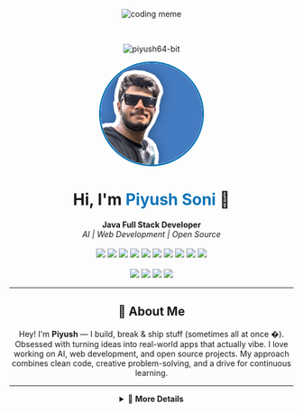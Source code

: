 <!-- ===== HEADER SECTION ===== -->
<div align="center">

<!-- Animated Terminal Header --><!-- Anime GIF -->
<p align="center">
  <img src="https://media.tenor.com/DiwpXc-15XwAAAAi/hello-hi.gif" width="200" alt="coding meme" />
</p>

<br/>

<!-- Profile Badge (with spacing below) -->
<p align="center">
  <img src="https://komarev.com/ghpvc/?username=piyush64-bit&label=Profile+Views&color=0e75b6&style=plastic" alt="piyush64-bit" width="150" />
</p>

<!-- ===== HEADER SECTION ===== -->
<div align="center">
  <img src="./Assets/profile.png" alt="Piyush's Profile Picture" width="180" style="border-radius: 50%; border: 3px solid #0e75b6;" />
  <br/>
  <h1>Hi, I'm <span style="color:#0e75b6">Piyush Soni</span> 👋</h1>
  <b>Java Full Stack Developer</b> <br/>
  <em>AI | Web Development | Open Source</em>
  <br><br>
  <img src="https://img.shields.io/badge/Java-ED8B00?style=for-the-badge&logo=java&logoColor=white"/>
  <img src="https://img.shields.io/badge/Spring_Boot-6DB33F?style=for-the-badge&logo=springboot&logoColor=white"/>
  <img src="https://img.shields.io/badge/React-20232A?style=for-the-badge&logo=react&logoColor=61DAFB"/>
  <img src="https://img.shields.io/badge/MySQL-4479A1?style=for-the-badge&logo=mysql&logoColor=white"/>
  <img src="https://img.shields.io/badge/HTML5-E34F26?style=for-the-badge&logo=html5&logoColor=white"/>
  <img src="https://img.shields.io/badge/CSS3-1572B6?style=for-the-badge&logo=css3&logoColor=white"/>
  <img src="https://img.shields.io/badge/JavaScript-F7DF1E?style=for-the-badge&logo=javascript&logoColor=black"/>
  <img src="https://img.shields.io/badge/Git-F05032?style=for-the-badge&logo=git&logoColor=white"/>
  <img src="https://img.shields.io/badge/GitHub-181717?style=for-the-badge&logo=github&logoColor=white"/>
  <img src="https://img.shields.io/badge/AI-6A1B9A?style=for-the-badge&logo=ai&logoColor=white"/>
  <br><br>
  <a href="mailto:piiyush.sonii@outlook.com"><img src="https://img.shields.io/badge/Email-piiyush.sonii@outlook.com-D14836?style=flat-square&logo=gmail&logoColor=white"/></a>
  <a href="https://www.linkedin.com/in/piyush64bit"><img src="https://img.shields.io/badge/LinkedIn-piyush64bit-0077B5?style=flat-square&logo=linkedin&logoColor=white"/></a>
  <a href="https://github.com/Piyush64-bit"><img src="https://img.shields.io/badge/GitHub-piyush64--bit-181717?style=flat-square&logo=github"/></a>
  <a href="https://piyushportfolio.live"><img src="https://img.shields.io/badge/Portfolio-piyushportfolio.live-0e75b6?style=flat-square"/></a>
</div>

---

## 🌿 About Me

Hey! I'm **Piyush** — I build, break & ship stuff (sometimes all at once �). Obsessed with turning ideas into real-world apps that actually vibe. I love working on AI, web development, and open source projects. My approach combines clean code, creative problem-solving, and a drive for continuous learning.

---

<details>
<summary>🎯 <strong>More Details</strong></summary>
<br>

## 🚀 What I Do

|                    |                                                                |
| ------------------ | -------------------------------------------------------------- |
| **Languages**      | Java, JavaScript, HTML5, CSS3, SQL                             |
| **Frameworks**     | Spring Boot, React.js, Node.js, Express.js                     |
| **Databases**      | MySQL, MongoDB                                                 |
| **DevOps & Tools** | Git, GitHub, Docker, Postman, VS Code, IntelliJ                |
| **AI & ML**        | OpenAI, LangChain, ML basics                                   |
| **Certifications** | Full Stack (Groot Academy), Google Cloud Arcade, Java 100 Days |
| **Soft Skills**    | Teamwork, Communication, Problem Solving, Mentoring            |

---

## 📊 GitHub Stats

<p align="center">
  <img src="https://github-readme-stats.vercel.app/api?username=piyush64-bit&show_icons=true&theme=default" height="150"/>
  <img src="https://github-readme-streak-stats.herokuapp.com/?user=piyush64-bit&theme=default" height="150"/>
  <img src="https://github-readme-stats.vercel.app/api/top-langs/?username=piyush64-bit&layout=compact&theme=default" height="150"/>
</p>

---

## 🏅 Badges & Certifications

<p>
  <img src="https://img.shields.io/badge/Java-Expert-orange?style=flat-square"/>
  <img src="https://img.shields.io/badge/Spring_Boot-Pro-green?style=flat-square"/>
  <img src="https://img.shields.io/badge/React.js-Advanced-blue?style=flat-square"/>
  <img src="https://img.shields.io/badge/Google_Cloud-Arcade_Level_3-yellow?style=flat-square"/>
  <img src="https://img.shields.io/badge/100_Days_Java-Challenge-success?style=flat-square"/>
  <img src="https://img.shields.io/badge/Open_Source-Contributor-brightgreen?style=flat-square"/>
</p>

---

## 🎯 Current Focus

- 🤖 Exploring AI & ML for smarter web apps
- 🚀 Deepening Spring Boot & cloud deployment skills
- 🌐 Building open source tools and collaborating with the community
- 📚 Learning advanced system design and scalable architectures

---

## 🌟 Featured Projects

| Project                                                                      | Description                    | Tech              |
| ---------------------------------------------------------------------------- | ------------------------------ | ----------------- |
| [C-Programs](https://github.com/Piyush64-bit/C-Programs)                     | Foundation-level C programming | C                 |
| [CPP-Programs](https://github.com/Piyush64-bit/CPP-Programs)                 | Advanced C++ and DSA           | C++               |
| [Java-Programs](https://github.com/Piyush64-bit/Java-Programs)               | 100 Days of Java               | Java              |
| [AdvanceJava-Programs](https://github.com/Piyush64-bit/AdvanceJava-Programs) | Enterprise Java, Spring Boot   | Java, Spring Boot |

---

## 🤝 Let’s Connect

<p>
  <a href="mailto:piiyush.sonii@outlook.com"><img src="https://img.shields.io/badge/Email-piiyush.sonii@outlook.com-D14836?style=for-the-badge&logo=gmail&logoColor=white"/></a>
  <a href="https://www.linkedin.com/in/piyush64bit"><img src="https://img.shields.io/badge/LinkedIn-piyush64bit-0077B5?style=for-the-badge&logo=linkedin&logoColor=white"/></a>
  <a href="https://github.com/Piyush64-bit"><img src="https://img.shields.io/badge/GitHub-piyush64--bit-181717?style=for-the-badge&logo=github"/></a>
  <a href="https://piyushportfolio.live"><img src="https://img.shields.io/badge/Portfolio-piyushportfolio.live-0e75b6?style=for-the-badge"/></a>
</p>

---

<p align="center">
  <sub>Made with ❤️ | Last updated: August 2025 | Looks great in both light & dark mode</sub>
</p>
<td width="50%" align="center">

### ☁️ **Cloud Expedition**

<img src="https://skillicons.dev/icons?i=gcp,kubernetes,docker,terraform" alt="Cloud Stack" />

```yaml
Google Cloud: ████████░░░░░ 70%
Kubernetes: ██████░░░░░░░ 50%
Infrastructure: ███████░░░░░░ 60%
DevOps: ████████░░░░░ 65%
```

**Achievements:**

- 🌟 **GCP Arcade Level 3** Completed
- 🛡️ **IAM & VPC** Certified
- ⚙️ **Compute Engine** Expert

</td>
</tr>
</table>

<div align="center">
  <img src="https://github-readme-activity-graph.vercel.app/graph?username=piyush64-bit&theme=github-compact&bg_color=0d1117&color=0e75b6&line=ff6b6b&point=ffffff&area=true&hide_border=true" width="90%" />
</div>

<img src="https://user-images.githubusercontent.com/73097560/115834477-dbab4500-a447-11eb-908a-139a6edaec5c.gif" width="100%">

## 🧰 Technology Arsenal & Weapon Cache

<div align="center">

<!-- Hacker-style Header -->
<img src="https://readme-typing-svg.herokuapp.com?font=JetBrains+Mono&weight=600&size=22&duration=2000&pause=1000&color=0E75B6&center=true&vCenter=true&width=700&lines=%3E+accessing+technology_database...;%3E+loading+skill_tree.json;%3E+compiling+arsenal_inventory...;%3E+initialization_complete!+%F0%9F%94%A5" alt="Tech Loading" />

<!-- Binary Background -->
<img src="https://user-images.githubusercontent.com/74038190/212284094-e50ceae2-de86-4dd3-a8d1-b1c43479da79.gif" width="100%">

</div>

<!-- Real-time Skills Dashboard -->
<div align="center">

### 💻 **Active Tech Stack Monitor**

```yaml
System Status: [ONLINE] ████████████████████ 100%
Last Updated: July 2025
Performance: OPTIMIZED
Skill Tree: EXPANDING
```

<!-- Animated Tech Stack -->
<table>
<tr>
<td align="center" width="20%">
<img src="https://skillicons.dev/icons?i=html,css,js" /><br>
<img src="https://readme-typing-svg.herokuapp.com?font=Fira+Code&size=12&duration=1000&pause=500&color=E34F26&center=true&vCenter=true&width=150&lines=Web+Foundation;Frontend+Core;DOM+Wizard" />
</td>
<td align="center" width="20%">
<img src="https://skillicons.dev/icons?i=react,nextjs,ts" /><br>
<img src="https://readme-typing-svg.herokuapp.com?font=Fira+Code&size=12&duration=1000&pause=500&color=61DAFB&center=true&vCenter=true&width=150&lines=Component+Master;Hook+Ninja;State+Manager" />
</td>
<td align="center" width="20%">
<img src="https://skillicons.dev/icons?i=java,spring,maven" /><br>
<img src="https://readme-typing-svg.herokuapp.com?font=Fira+Code&size=12&duration=1000&pause=500&color=ED8B00&center=true&vCenter=true&width=150&lines=Enterprise+Ready;Spring+Expert;JVM+Tuner" />
</td>
<td align="center" width="20%">
<img src="https://skillicons.dev/icons?i=gcp,docker,kubernetes" /><br>
<img src="https://readme-typing-svg.herokuapp.com?font=Fira+Code&size=12&duration=1000&pause=500&color=4285F4&center=true&vCenter=true&width=150&lines=Cloud+Native;Container+Pro;Orchestrator" />
</td>
<td align="center" width="20%">
<img src="https://skillicons.dev/icons?i=git,vscode,linux" /><br>
<img src="https://readme-typing-svg.herokuapp.com?font=Fira+Code&size=12&duration=1000&pause=500&color=F05032&center=true&vCenter=true&width=150&lines=Version+Control;Code+Editor;Terminal+Hero" />
</td>
</tr>
</table>

### 🎨 **Frontend Universe**

<img src="https://skillicons.dev/icons?i=html,css,js,ts,react,nextjs,tailwind,bootstrap,figma" alt="Frontend Skills" />

### 🛠️ **Backend Powerhouse**

<img src="https://skillicons.dev/icons?i=java,spring,nodejs,express,hibernate,maven" alt="Backend Skills" />

### 🗄️ **Data Storage**

<img src="https://skillicons.dev/icons?i=mysql,postgresql,mongodb,redis" alt="Database Skills" />

### ☁️ **Cloud & DevOps**

<img src="https://skillicons.dev/icons?i=gcp,kubernetes,docker,git,github,netlify,postman" alt="Cloud Skills" />

### 🎯 **Tools & Design**

<img src="https://skillicons.dev/icons?i=vscode,idea,figma,canva,linux,bash" alt="Tools" />

</div>

<!-- Interactive Skill Cards -->
<details>
<summary>� <strong>Detailed Skill Breakdown</strong></summary>
<br>

<table>
<tr>
<td width="50%">

**🎨 Frontend Mastery**

```javascript
const frontendSkills = {
  languages: ["JavaScript", "TypeScript", "HTML5", "CSS3"],
  frameworks: ["React.js", "Next.js", "Tailwind CSS"],
  tools: ["Vite", "Webpack", "Framer Motion"],
  design: ["Figma", "Responsive Design", "UI/UX"],
};
```

**🛠️ Backend Engineering**

```java
public class BackendExpertise {
  private String[] languages = {"Java", "JavaScript"};
  private String[] frameworks = {"Spring Boot", "Express.js"};
  private String[] databases = {"MySQL", "MongoDB", "PostgreSQL"};
  private String[] concepts = {"REST APIs", "Microservices", "OOP"};
}
```

</td>
<td width="50%">

**☁️ Cloud & Infrastructure**

```yaml
Cloud Platforms:
  - Google Cloud Platform (GCP)
  - Compute Engine, VPC, IAM
  - Kubernetes & Container Orchestration

DevOps Tools:
  - Docker & Containerization
  - CI/CD Pipelines
  - Git Version Control

Deployment:
  - Netlify, Vercel
  - Cloud Functions
  - Load Balancing
```

**📊 Development Workflow**

```mermaid
graph LR
  A[Code] --> B[Test]
  B --> C[Build]
  C --> D[Deploy]
  D --> E[Monitor]
  E --> A
```

</td>
</tr>
</table>

</details>

<img src="https://user-images.githubusercontent.com/73097560/115834477-dbab4500-a447-11eb-908a-139a6edaec5c.gif" width="100%">

## � Learning Laboratory

<div align="center">

<img src="https://readme-typing-svg.herokuapp.com?font=Orbitron&size=24&duration=2500&pause=1000&color=FF6B6B&center=true&vCenter=true&width=600&lines=Code+Portfolio;Learning+In+Public;Building+With+Purpose" alt="Projects" />

_These repositories aren't just practice — they're my **digital evolution** documented in code._

</div>

<table>
<tr>
<td align="center" width="25%">

<img src="https://skillicons.dev/icons?i=c" width="60" alt="C Programming" />

### **[C-Programs](https://github.com/Piyush64-bit/C-Programs)**

```c
// Foundation Level
#include <stdio.h>
int main() {
    printf("Building blocks!");
    return 0;
}
```

_From basic syntax to advanced pointers, memory management, and system programming fundamentals._

**Key Concepts:** Pointers, File I/O, Data Structures

</td>
<td align="center" width="25%">

<img src="https://skillicons.dev/icons?i=cpp" width="60" alt="C++ Programming" />

### **[CPP-Programs](https://github.com/Piyush64-bit/CPP-Programs)**

```cpp
// Object-Oriented Power
class Skills {
    public:
        void advance() {
            cout << "Level up!";
        }
};
```

_Advanced OOP concepts, STL mastery, algorithm optimization, and competitive programming solutions._

**Key Concepts:** OOP, STL, Algorithms, DSA

</td>
<td align="center" width="25%">

<img src="https://skillicons.dev/icons?i=java" width="60" alt="Java Programming" />

### **[Java-Programs](https://github.com/Piyush64-bit/Java-Programs)**

```java
// 100 Days Journey
public class JavaMastery {
    static int progress = 100;
    // Core to Advanced
}
```

_Complete Java journey: Core fundamentals, OOP mastery, design patterns, and enterprise development._

**Key Concepts:** Core Java, OOP, Collections, Multithreading

</td>
<td align="center" width="25%">

<img src="https://skillicons.dev/icons?i=spring" width="60" alt="Advanced Java" />

### **[AdvanceJava-Programs](https://github.com/Piyush64-bit/AdvanceJava-Programs)**

```java
// Enterprise Ready
@SpringBootApplication
public class WebDevelopment {
    // JDBC, Servlets, JSP
}
```

_Enterprise Java development: JDBC, Servlets, JSP, Spring framework, and full-stack web applications._

**Key Concepts:** Web Development, Spring, Database Integration

</td>
</tr>
</table>

<div align="center">

### 📈 **Learning Analytics**

<img src="https://github-readme-streak-stats.herokuapp.com/?user=piyush64-bit&theme=dark&hide_border=true&border_radius=15&background=0D1117&ring=0E75B6&fire=FF6B6B&currStreakLabel=0E75B6" width="60%" />

</div>

<img src="https://user-images.githubusercontent.com/73097560/115834477-dbab4500-a447-11eb-908a-139a6edaec5c.gif" width="100%">

## 🏆 Achievements & Recognition

<div align="center">

<img src="https://readme-typing-svg.herokuapp.com?font=Orbitron&size=24&duration=2000&pause=1000&color=FFD700&center=true&vCenter=true&width=600&lines=Milestones+%26+Certifications;Professional+Growth;Continuous+Learning" alt="Achievements" />

</div>

<table>
<tr>
<td width="50%" align="center">

### 🎓 **Professional Certifications**

<img src="https://skillicons.dev/icons?i=html,css,js,react,java" width="200" alt="Certified Skills" />

```yaml
Credentials: ✅ Full Stack Development - Certified
  ✅ Java Programming - Advanced Level
  ✅ AI/ML & Data Analytics - Qualified
  ✅ Frontend Development - Expert

Institution: Groot Software Academy
Status: Active Learning & Building
```

**Skills Validated:**

- 🎨 Modern Web Development
- ☕ Enterprise Java Applications
- � Machine Learning Fundamentals
- 📊 Data Analysis & Visualization

</td>
<td width="50%" align="center">

### ☁️ **Google Cloud Mastery**

<img src="https://skillicons.dev/icons?i=gcp,kubernetes,docker" width="150" alt="GCP Skills" />

```yaml
Google Cloud Journey: 🌟 Arcade Program 2025 - Level 3 Achieved
  🛡️ VPC & IAM Security - Certified
  ⚙️ Compute Engine - Infrastructure Expert
  ☸️ Kubernetes Engine - Container Orchestration

Current Level: Advanced Practitioner
Next Target: Professional Cloud Architect
```

**Cloud Expertise:**

- 🏗️ Infrastructure Design & Management
- 🔐 Security & Identity Access Management
- 📦 Containerization & Orchestration
- 🚀 Scalable Application Deployment

</td>
</tr>
</table>

<div align="center">

### 🌟 **Professional Profile**

<a href="https://www.cloudskillsboost.google/public_profiles/8de7c885-cade-4966-9777-f1f109ab6c44" target="_blank">
  <img src="https://img.shields.io/badge/�_Google_Cloud_Profile-Verify_Skills-4285F4?style=for-the-badge&logo=googlecloud&logoColor=white&labelColor=1a73e8&color=34a853"/>
</a>

<!-- Achievement Badges -->
<img src="https://github-profile-trophy.vercel.app/?username=piyush64-bit&theme=darkhub&no-frame=true&row=1&column=6" width="80%" />

</div>

<img src="https://user-images.githubusercontent.com/73097560/115834477-dbab4500-a447-11eb-908a-139a6edaec5c.gif" width="100%">

## 🌐 Connect & Collaborate

<div align="center">

<img src="https://readme-typing-svg.herokuapp.com?font=Orbitron&size=28&duration=3000&pause=1000&color=FF6B6B&center=true&vCenter=true&width=600&lines=Let's+Build+Something+Amazing!;Open+For+Collaborations;Always+Ready+To+Connect" alt="Connect" />

### 💫 _Ready to turn ideas into digital reality?_

</div>

<table>
<tr>
<td width="33%" align="center">

### 🤝 **Professional**

<img src="https://skillicons.dev/icons?i=linkedin" width="60" alt="LinkedIn" />

<br><br>

<a href="https://www.linkedin.com/in/piyush64bit">
  <img src="https://img.shields.io/badge/LinkedIn-Connect-0077B5?style=for-the-badge&logo=linkedin&logoColor=white&labelColor=0077B5" />
</a>

<br><br>

<a href="https://drive.google.com/uc?export=download&id=1ZdEUm7xN_zrC6S7OYtaIF2lyLhWQGp_R">
  <img src="https://img.shields.io/badge/📄_Resume-Download-4285F4?style=for-the-badge&logo=google-drive&logoColor=white&labelColor=1a73e8" />
</a>

**Let's network and grow together!**

</td>
<td width="33%" align="center">

### 📱 **Get in Touch**

<img src="https://skillicons.dev/icons?i=gmail" width="60" alt="Email" />

<br><br>

<a href="mailto:piiyush.sonii@outlook.com">
  <img src="https://img.shields.io/badge/📧_Email-Let's_Talk-D14836?style=for-the-badge&logo=gmail&logoColor=white&labelColor=ea4335" />
</a>

<br><br>

<a href="https://wa.me/919660283856">
  <img src="https://img.shields.io/badge/WhatsApp-Message-25D366?style=for-the-badge&logo=whatsapp&logoColor=white&labelColor=25d366" />
</a>

<a href="tel:+919660283856">
  <img src="https://img.shields.io/badge/📞_Call-Direct-34A853?style=for-the-badge&logo=phone&logoColor=white&labelColor=0f9d58" />
</a>

**Direct communication for opportunities!**

</td>
<td width="33%" align="center">

### 🎉 **Social Presence**

<img src="https://skillicons.dev/icons?i=twitter,instagram" width="80" alt="Social" />

<br><br>

<a href="https://twitter.com/PUNYAPAAP0001">
  <img src="https://img.shields.io/badge/Twitter-Follow-1DA1F2?style=for-the-badge&logo=twitter&logoColor=white&labelColor=1da1f2" />
</a>

<br><br>

<a href="https://instagram.com/pii.yush">
  <img src="https://img.shields.io/badge/Instagram-Connect-E4405F?style=for-the-badge&logo=instagram&logoColor=white&labelColor=e4405f" />
</a>

**Join my tech journey & updates!**

</td>
</tr>
</table>

<div align="center">

### 🌟 **Portfolio Showcase**

<a href="https://piyushportfolio.live">
  <img src="https://img.shields.io/badge/🚀_Explore_My_Portfolio-Visit_Now-FF6B6B?style=for-the-badge&logoColor=white&labelColor=1a1a2e&color=ff6b6b" />
</a>

_Discover my projects, skills, and professional journey in an interactive experience!_

</div>

<img src="https://user-images.githubusercontent.com/73097560/115834477-dbab4500-a447-11eb-908a-139a6edaec5c.gif" width="100%">

## 📊 GitHub Analytics & Performance

<div align="center">

<img src="https://readme-typing-svg.herokuapp.com?font=Orbitron&size=28&duration=2500&pause=1000&color=0E75B6&center=true&vCenter=true&width=600&lines=Coding+Journey+Analytics;GitHub+Performance+Stats;Data-Driven+Development" alt="Analytics" />

### 📈 _My development journey visualized through data_

</div>

<!-- Comprehensive Stats Layout -->
<table>
<tr>
<td width="50%" align="center">

<img src="https://github-readme-stats.vercel.app/api?username=piyush64-bit&show_icons=true&theme=radical&hide_border=true&border_radius=15&bg_color=0d1117&title_color=ff6b6b&text_color=ffffff&icon_color=0e75b6" height="200" />

</td>
<td width="50%" align="center">

<img src="https://github-readme-stats.vercel.app/api/top-langs/?username=piyush64-bit&layout=compact&theme=radical&hide_border=true&border_radius=15&bg_color=0d1117&title_color=ff6b6b&text_color=ffffff" height="200" />

</td>
</tr>
</table>

<!-- Activity Graph -->
<div align="center">
  <img src="https://github-readme-activity-graph.vercel.app/graph?username=piyush64-bit&theme=redical&bg_color=0d1117&color=ff6b6b&line=0e75b6&point=ffffff&area=true&hide_border=true&custom_title=📈%20Contribution%20Activity%20Timeline" width="95%" />
</div>

<br>

<!-- Detailed Analytics -->
<table>
<tr>
<td width="33%" align="center">

### 🔥 **Contribution Streak**

<img src="https://github-readme-streak-stats.herokuapp.com/?user=piyush64-bit&theme=radical&hide_border=true&border_radius=15&background=0D1117&ring=FF6B6B&fire=0E75B6&currStreakLabel=FF6B6B" width="100%" />

</td>
<td width="33%" align="center">

### 🏆 **Achievement Showcase**

<img src="https://github-profile-trophy.vercel.app/?username=piyush64-bit&theme=radical&no-frame=true&margin-w=15&margin-h=15&column=2&row=3" width="100%" />

</td>
<td width="33%" align="center">

### 📊 **Coding Metrics**

```yaml
Total Commits: 1000+
Active Repos: 15+
Languages: 8+
Frameworks: 12+

Primary Focus:
  - Java Development: 40%
  - Frontend React: 30%
  - Cloud & DevOps: 20%
  - Learning & R&D: 10%

Productivity Stats:
  - Best Coding Time: 🌙 Night Owl
  - Preferred IDE: VS Code & IntelliJ
  - Commit Style: Meaningful & Clean
```

</td>
</tr>
</table>

<!-- Interactive Elements -->
<details>
<summary>📋 <strong>Detailed Development Insights</strong></summary>
<br>

<table>
<tr>
<td width="50%">

**🎯 Current Year Goals**

- [ ] Complete Advanced Spring Boot Course
- [ ] Deploy 5 Full-Stack Projects
- [ ] Earn Google Cloud Professional Certification
- [ ] Contribute to 10 Open Source Projects
- [x] Master React Performance Optimization
- [x] Complete 100 Days of Java Challenge

**📈 Growth Metrics**

- **Code Quality:** Increased by 25% this year
- **Project Completion:** 8 major projects delivered
- **Learning Velocity:** 3 new technologies mastered
- **Community Engagement:** 50+ meaningful contributions

</td>
<td width="50%">

**🔬 Technical Analysis**

```javascript
const developerProfile = {
  experience: "2+ years",
  focusAreas: ["Full-Stack", "Cloud", "Backend"],
  strengthAreas: {
    problemSolving: "95%",
    codeQuality: "90%",
    teamwork: "95%",
    learning: "100%",
  },
  currentProject: "Enterprise Java Application",
  nextGoal: "System Design Mastery",
};
```

**⚡ Recent Activity Highlights**

- 🚀 Deployed React + Spring Boot app
- 📚 Completed Microservices architecture study
- 🛠️ Optimized database queries (40% performance boost)
- 🎯 Implemented CI/CD pipeline for personal projects

</td>
</tr>
</table>

</details>

<img src="https://user-images.githubusercontent.com/73097560/115834477-dbab4500-a447-11eb-908a-139a6edaec5c.gif" width="100%">

<div align="center">

### ✨ _Thank You for Visiting!_ ✨

<img src="https://readme-typing-svg.herokuapp.com?font=Fira+Code&size=22&duration=3000&pause=1000&color=FF6B6B&center=true&vCenter=true&width=600&lines=Thanks+for+stopping+by!;Let's+build+the+future+together;Always+open+to+collaborate!" alt="Thanks" />

<!-- Animated Terminal Farewell -->
<img src="https://readme-typing-svg.herokuapp.com?font=JetBrains+Mono&weight=600&size=16&duration=2000&pause=1000&color=00FF41&center=true&vCenter=true&width=700&lines=piyush%40github%3A~%24+exit;Connection+to+piyush's+profile+closed.;Thanks+for+the+visit!+Come+back+soon+%F0%9F%91%8B;%3E+git+clone+https%3A//github.com/piyush64-bit;%3E+Remember%3A+Code+is+poetry+in+motion+%F0%9F%9A%80" alt="Terminal Farewell" />

<!-- Snake Animation -->
<img src="https://raw.githubusercontent.com/Platane/snk/output/github-contribution-grid-snake-dark.svg" alt="Snake Animation" width="80%" />

<br><br>

> ### 💭 _"Code is poetry written in logic, and every bug is just a plot twist waiting for resolution."_

<br>

**🚀 Ready to transform ideas into digital reality? Let's connect and create something extraordinary! 🚀**

<br>

<!-- Tech Stats Footer -->
<table>
<tr>
<td align="center">
<img src="https://img.shields.io/badge/Made%20with-❤️%20%26%20☕-FF6B6B?style=for-the-badge&logo=heart&logoColor=white" />
</td>
<td align="center">
<img src="https://img.shields.io/badge/Powered%20by-Passion-00FF41?style=for-the-badge&logo=lightning&logoColor=white" />
</td>
<td align="center">
<img src="https://img.shields.io/badge/Debugged%20with-Coffee-brown?style=for-the-badge&logo=coffee&logoColor=white" />
</td>
<td align="center">
<img src="https://img.shields.io/badge/Deployed%20with-Confidence-0E75B6?style=for-the-badge&logo=rocket&logoColor=white" />
</td>
</tr>
</table>

<!-- Footer Matrix Animation -->
<img src="https://user-images.githubusercontent.com/74038190/212284100-561aa473-3905-4a80-b561-0d28506553ee.gif" width="100%">

<sub>💡 This README was crafted with ❤️, lots of ☕, and a passion for beautiful code | Last updated: July 2025 🚀</sub>

</div>

